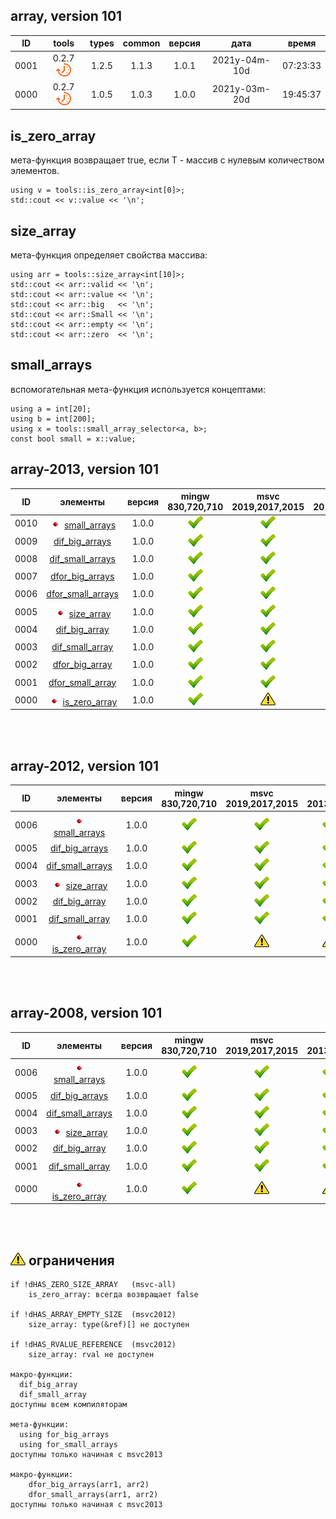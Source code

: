 ﻿
[S]: ../../../icons/point-red.png
[P]: ../../../icons/progress.png
[V]: ../../../icons/success.png
[X]: ../../../icons/failed.png
[D]: ../../../icons/danger.png
[E]: ../../../icons/empty.png
[N]: ../../../icons/na.png

array, version 101
---

| **ID** | tools           | types | common | версия |     дата      |   время   |  
|:------:|:---------------:|:-----:|:------:|:------:|:-------------:|:---------:|  
|  0001  | 0.2.7 [![P]][M] | 1.2.5 | 1.1.3  | 1.0.1  | 2021y-04m-10d | 07:23:33  |  
|  0000  | 0.2.7 [![P]][M] | 1.0.5 | 1.0.3  | 1.0.0  | 2021y-03m-20d | 19:45:37  |  

[M]:       #array         "утилиты для работы с массивами"  
[MINGW]:   #mingw-new     "поддержка компиляторов mingw"  
[VS-NEW]:  #msvc-new      "поддержка новых компиляторов msvc"  
[VS-OLD]:  #msvc-old      "поддержка старых компиляторов msvc"  

is_zero_array
---
мета-функция возвращает true, 
если T - массив с нулевым количеством элементов.  
```
using v = tools::is_zero_array<int[0]>;
std::cout << v::value << '\n';
```

size_array
---
мета-функция определяет свойства массива:  
```
using arr = tools::size_array<int[10]>;
std::cout << arr::valid << '\n';
std::cout << arr::value << '\n';
std::cout << arr::big   << '\n';
std::cout << arr::Small << '\n';
std::cout << arr::empty << '\n';
std::cout << arr::zero  << '\n';
```


small_arrays
---
вспомогательная мета-функция используется концептами:
```
using a = int[20];
using b = int[200];
using x = tools::small_array_selector<a, b>;
const bool small = x::value;
```

array-2013, version 101
---

| **ID** | элементы                     | версия | mingw 830,720,710 | msvc 2019,2017,2015 | msvc 2013,2012,2010,2008                |  
|:------:|:----------------------------:|:------:|:-----------------:|:-------------------:|:---------------------------------------:|  
|  0010  | [![S]][M] [small_arrays][M]  | 1.0.0  |   [![V]][MINGW]   |   [![V]][VS-NEW]    | [![V]][0] [![N]][0] [![N]][0] [![N]][0] |  
|  0009  | [dif_big_arrays][M]          | 1.0.0  |   [![V]][MINGW]   |   [![V]][VS-NEW]    | [![V]][0] [![N]][0] [![N]][0] [![N]][0] |  
|  0008  | [dif_small_arrays][M]        | 1.0.0  |   [![V]][MINGW]   |   [![V]][VS-NEW]    | [![V]][0] [![N]][0] [![N]][0] [![N]][0] |  
|  0007  | [dfor_big_arrays][M]         | 1.0.0  |   [![V]][MINGW]   |   [![V]][VS-NEW]    | [![V]][0] [![N]][0] [![N]][0] [![N]][0] |  
|  0006  | [dfor_small_arrays][M]       | 1.0.0  |   [![V]][MINGW]   |   [![V]][VS-NEW]    | [![V]][0] [![N]][0] [![N]][0] [![N]][0] |  
|  0005  | [![S]][M] [size_array][M]    | 1.0.0  |   [![V]][MINGW]   |   [![V]][VS-NEW]    | [![V]][0] [![N]][0] [![N]][0] [![N]][0] |  
|  0004  | [dif_big_array][M]           | 1.0.0  |   [![V]][MINGW]   |   [![V]][VS-NEW]    | [![V]][0] [![N]][0] [![N]][0] [![N]][0] |  
|  0003  | [dif_small_array][M]         | 1.0.0  |   [![V]][MINGW]   |   [![V]][VS-NEW]    | [![V]][0] [![N]][0] [![N]][0] [![N]][0] |  
|  0002  | [dfor_big_array][M]          | 1.0.0  |   [![V]][MINGW]   |   [![V]][VS-NEW]    | [![V]][0] [![N]][0] [![N]][0] [![N]][0] |  
|  0001  | [dfor_small_array][M]        | 1.0.0  |   [![V]][MINGW]   |   [![V]][VS-NEW]    | [![V]][0] [![N]][0] [![N]][0] [![N]][0] |  
|  0000  | [![S]][M] [is_zero_array][M] | 1.0.0  |   [![V]][MINGW]   |   [![D]][0]         | [![D]][0] [![N]][0] [![N]][0] [![N]][0] |  

<br/>
<br/>

array-2012, version 101
---

| **ID** | элементы                     | версия | mingw 830,720,710 | msvc 2019,2017,2015 | msvc 2013,2012,2010,2008                |  
|:------:|:----------------------------:|:------:|:-----------------:|:-------------------:|:---------------------------------------:|  
|  0006  | [![S]][M] [small_arrays][M]  | 1.0.0  |   [![V]][MINGW]   |   [![V]][VS-NEW]    | [![V]][0] [![V]][0] [![N]][0] [![N]][0] |  
|  0005  | [dif_big_arrays][M]          | 1.0.0  |   [![V]][MINGW]   |   [![V]][VS-NEW]    | [![V]][0] [![V]][0] [![N]][0] [![N]][0] |  
|  0004  | [dif_small_arrays][M]        | 1.0.0  |   [![V]][MINGW]   |   [![V]][VS-NEW]    | [![V]][0] [![V]][0] [![N]][0] [![N]][0] |  
|  0003  | [![S]][M] [size_array][M]    | 1.0.0  |   [![V]][MINGW]   |   [![V]][VS-NEW]    | [![V]][0] [![V]][0] [![N]][0] [![N]][0] |  
|  0002  | [dif_big_array][M]           | 1.0.0  |   [![V]][MINGW]   |   [![V]][VS-NEW]    | [![V]][0] [![V]][0] [![N]][0] [![N]][0] |  
|  0001  | [dif_small_array][M]         | 1.0.0  |   [![V]][MINGW]   |   [![V]][VS-NEW]    | [![V]][0] [![V]][0] [![N]][0] [![N]][0] |  
|  0000  | [![S]][M] [is_zero_array][M] | 1.0.0  |   [![V]][MINGW]   |   [![D]][0]         | [![D]][0] [![D]][0] [![N]][0] [![N]][0] |  

<br/>
<br/>

array-2008, version 101
---

| **ID** | элементы                     | версия | mingw 830,720,710 | msvc 2019,2017,2015 | msvc 2013,2012,2010,2008                |  
|:------:|:----------------------------:|:------:|:-----------------:|:-------------------:|:---------------------------------------:|  
|  0006  | [![S]][M] [small_arrays][M]  | 1.0.0  |   [![V]][MINGW]   |   [![V]][VS-NEW]    | [![V]][0] [![V]][0] [![V]][0] [![V]][0] |  
|  0005  | [dif_big_arrays][M]          | 1.0.0  |   [![V]][MINGW]   |   [![V]][VS-NEW]    | [![V]][0] [![V]][0] [![V]][0] [![V]][0] |  
|  0004  | [dif_small_arrays][M]        | 1.0.0  |   [![V]][MINGW]   |   [![V]][VS-NEW]    | [![V]][0] [![V]][0] [![V]][0] [![V]][0] |  
|  0003  | [![S]][M] [size_array][M]    | 1.0.0  |   [![V]][MINGW]   |   [![V]][VS-NEW]    | [![V]][0] [![V]][0] [![V]][0] [![V]][0] |  
|  0002  | [dif_big_array][M]           | 1.0.0  |   [![V]][MINGW]   |   [![V]][VS-NEW]    | [![V]][0] [![V]][0] [![V]][0] [![V]][0] |  
|  0001  | [dif_small_array][M]         | 1.0.0  |   [![V]][MINGW]   |   [![V]][VS-NEW]    | [![V]][0] [![V]][0] [![V]][0] [![V]][0] |  
|  0000  | [![S]][M] [is_zero_array][M] | 1.0.0  |   [![V]][MINGW]   |   [![D]][0]         | [![D]][0] [![D]][0] [![D]][0] [![D]][0] |  

<br/>
<br/>

[0]:       #-ограничения  "ограничения для массивов"

[![D]][M] ограничения
---------------------
```
if !dHAS_ZERO_SIZE_ARRAY   (msvc-all)
    is_zero_array: всегда возвращает false

if !dHAS_ARRAY_EMPTY_SIZE  (msvc2012)
    size_array: type(&ref)[] не доступен

if !dHAS_RVALUE_REFERENCE  (msvc2012)
    size_array: rval не доступен

макро-функции:
  dif_big_array
  dif_small_array
доступны всем компиляторам

мета-функции:
  using for_big_arrays 
  using for_small_arrays 
доступны только начиная с msvc2013

макро-функции:
    dfor_big_arrays(arr1, arr2)
    dfor_small_arrays(arr1, arr2)
доступны только начиная с msvc2013
```

